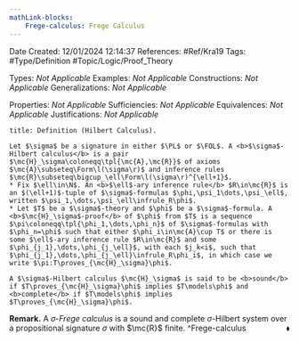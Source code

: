 ```yaml
---
mathLink-blocks:
    Frege-calculus: Frege Calculus
---
```


<div class="topSpace"></div>

Date Created: 12/01/2024 12:14:37
References: #Ref/Kra19
Tags: #Type/Definition #Topic/Logic/Proof_Theory

Types: <i>Not Applicable</i>
Examples: <i>Not Applicable</i>
Constructions: <i>Not Applicable</i>
Generalizations: <i>Not Applicable</i>

Properties: <i>Not Applicable</i>
Sufficiencies: <i>Not Applicable</i>
Equivalences: <i>Not Applicable</i>
Justifications: <i>Not Applicable</i>

``` ad-Definition
title: Definition (Hilbert Calculus).

Let $\sigma$ be a signature in either $\PL$ or $\FOL$. A <b>$\sigma$-Hilbert calculus</b> is a pair $\mc{H}_\sigma\coloneqq\tpl{\mc{A},\mc{R}}$ of axioms $\mc{A}\subseteq\Form\l(\sigma\r)$ and inference rules $\mc{R}\subseteq\bigcup_\ell\Form\l(\sigma\r)^{\ell+1}$.
* Fix $\ell\in\N$. An <b>$\ell$-ary inference rule</b> $R\in\mc{R}$ is an $(\ell+1)$-tuple of $\sigma$-formulas $\phi,\psi_1\dots,\psi_\ell$, written $\psi_1,\dots,\psi_\ell\infrule_R\phi$.
* Let $T$ be a $\sigma$-theory and $\phi$ be a $\sigma$-formula. A <b>$\mc{H}_\sigma$-proof</b> of $\phi$ from $T$ is a sequence $\pi\coloneqq\tpl{\phi_1,\dots,\phi_n}$ of $\sigma$-formulas with $\phi_n=\phi$ such that either $\phi_i\in\mc{A}\cup T$ or there is some $\ell$-ary inference rule $R\in\mc{R}$ and some $\phi_{j_1},\dots,\phi_{j_\ell}$, with each $j_k<i$, such that $\phi_{j_1},\dots,\phi_{j_\ell}\infrule_R\phi_i$, in which case we write $\pi:T\proves_{\mc{H}_\sigma}\phi$.

A $\sigma$-Hilbert calculus $\mc{H}_\sigma$ is said to be <b>sound</b> if $T\proves_{\mc{H}_\sigma}\phi$ implies $T\models\phi$ and <b>complete</b> if $T\models\phi$ implies $T\proves_{\mc{H}_\sigma}\phi$.

```

<b>Remark.</b> A <i>$\sigma$-Frege calculus</i> is a sound and complete $\sigma$-Hilbert system over a propositional signature $\sigma$ with $\mc{R}$ finite.<span style="float:right;">$\blacklozenge$</span> ^Frege-calculus
